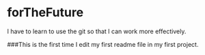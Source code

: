 # forTheFuture
I have to learn to use the git so that I can work more effectively.

###This is the first time I edit my first readme file in my first project.
